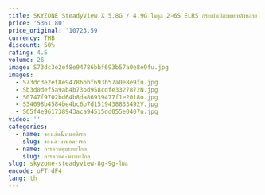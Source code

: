 ```yaml
---
title: SKYZONE SteadyView X 5.8G / 4.9G โมดูล 2-6S ELRS กระเป๋าเป้สะพายหลังหลาย Bay สําหรับ SKY04 EV300O COBRA Fatshark
price: '5361.80'
price_original: '10723.59'
currency: THB
discount: 50%
rating: 4.5
volume: 26
image: S73dc3e2ef8e94786bbf693b57a0e8e9fu.jpg
images:
  - S73dc3e2ef8e94786bbf693b57a0e8e9fu.jpg
  - Sb3d0def5a9ab4b73bd958cdfe3327872N.jpg
  - S0747f9702bd64b8da86939477f1e2018o.jpg
  - S34098b4584be4bc6b7d1519438833492V.jpg
  - S65f4e961738943aca94515dd055e0407u.jpg
video: ''
categories:
  - name: ของเล่น&งานอดิเรก
    slug: ของเล-งานอด-เรก
  - name: การควบคุมระยะไกล
    slug: การควบค-มระยะไกล
slug: skyzone-steadyview-8g-9g-โมด
encode: oFTrdF4
lang: th
---
```

  